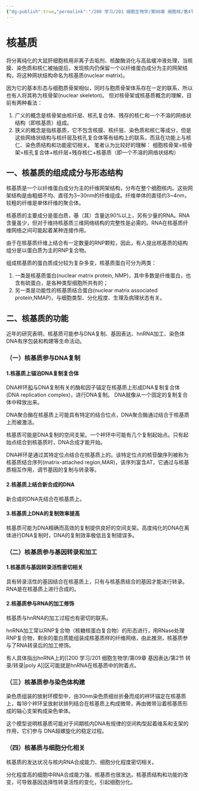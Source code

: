```yaml
---
{"dg-publish":true,"permalink":"/200 学习/201 细胞生物学/第08章 细胞核/第4节 核基质/核基质/","title":"核基质","created":"2024-01-25T18:45:03.000+08:00","updated":"2024-01-25T18:45:03.000+08:00"}
---
```


# 核基质
将分离纯化的大鼠肝细胞核用非离子去垢剂、核酸酶消化与高盐缓冲液处理，当核膜、染色质和核仁被抽提后，发现核内仍保留一个以纤维蛋白成分为主的网架结构，将这种网状结构命名为核基质(nuclear matrix)。

因为它的基本形态与细胞质骨架相似，同时与胞质骨架体系存在一定的联系，所以也有人将其称为核骨架(nuclear skeleton)。
但对核骨架或核基质概念的理解，目前有两种看法：
1. 广义的概念是核骨架由核纤层、核孔复合体、残存的核仁和一个不溶的网络状结构（即核基质）组成。
2. 狭义的概念是指核基质，它不包含核膜、核纤层、染色质和核仁等成分，但是这些网络状结构与核纤层及核孔复合体等有结构上的联系，而且在功能上与核仁、染色质结构和功能密切相关。
笔者认为比较好的理解：
细胞核骨架=核骨架=核孔复合体+核纤层+残存核仁+核基质（即一个不溶的网络状结构）
## 一、核基质的组成成分与形态结构
核基质是一个以纤维蛋白成分为主的纤维网架结构，分布在整个细胞核内。这些网架结构是由粗细不均、直径为3~30nm的纤维组成。纤维单体的直径约3~4nm，较粗的纤维是单体纤维的聚合体。

核基质的主要成分是蛋白质，~~基~~（其）含量达90%以上，另有少量的RNA。RNA含量虽少，但对于维持核基质三维网络结构的完整性是必需的。RNA在核基质纤维网络之间可能起着某种连接作用。

由于在核基质纤维上结合有一定数量的RNP颗粒，因此，有人提出核基质的结构组分是以蛋白质为主的RNP复合物。

组成核基质的蛋白质成分较为复杂多变，核基质蛋白可分为两类：
1. 一类是核基质蛋白(nuclear matrix protein, NMP)，其中多数是纤维蛋白，也含有硫蛋白，是各种类型细胞所共有的；
2. 另一类是功能性的核基质结合蛋白(nuclear matrix associated protein,NMAP)，与细胞类型、分化程度、生理及病理状态有关。
## 二、核基质的功能
近年的研究表明，核基质可能参与DNA复制、基因表达、hnRNA加工、染色体DNA有序包装和构建等生命活动。
### （一）核基质参与DNA复制 
#### 1.核基质上锚泊DNA复制复合体
DNA袢环<u>和</u>与DNA复制有关的酶和因子锚定在核基质上形成DNA复制复合体(DNA replication complex)，进行DNA复制。 DNA就像从一个固定的复制复合体中释放出来。

DNA聚合酶在核基质上可能具有特定的结合位点，DNA聚合酶通过结合于核基质上而被激活。

核基质可能是DNA复制的空间支架。一个袢环中可能有几个复制起始点。只有起始点结合到核基质时，DNA合成才能开始。

DNA袢环是通过其特定位点结合在核基质上的。该特定位点的核苷酸序列被称为核基质结合序列(matrix-attached region,MAR)，该序列富含AT，它通过与核基质相互作用，调节基因的复制与转录等。
#### 2.核基质上结合新合成的DNA
新合成的DNA先结合在核基质上。
#### 3.核基质上DNA的复制效率提高
核基质可能为DNA精确而高效的复制提供良好的空间支架。高度纯化的DNA在离体进行DNA复制时，DNA的复制效率极低且复制错误多。
### （二）核基质参与基因转录和加工
#### 1.核基质与基因转录活性密切相关
具有转录活性的基因结合在核基质上，只有与核基质结合的基因才能进行转录。RNA是在核基质上进行合成的。
#### 2.核基质参与RNA的加工修饰
核基质与hnRNA的加工过程也有密切的联系。

hnRNA加工常以RNP复合物（核糖核蛋白复合物）的形态进行，用RNase处理RNP复合物，剩余的蛋白质能组装成核基质样的纤维网络，由此推测，核基质参与了RNA转录后的加工修饰。

有人具体指出hnRNA上的[[200 学习/201 细胞生物学/第09章 基因表达/第2节 转录/转录\|poly A]]区可能就是hnRNA在核基质中的附着点。
### （三）核基质参与染色体构建
染色质组装的放射环模型中，由30nm染色质细丝折叠而成的袢环锚定在核基质上，每18个袢环呈放射状排列结合在核基质上构成微带，再由微带沿着核基质形成的轴心支架构成染色单体。

这个模型说明核基质可能对于间期核内DNA有规律的空间构型起着维系和支架的作用，它们参与 DNA超螺旋化的稳定过程。
### （四）核基质与细胞分化相关
核基质的发达状况与核内RNA合成能力、细胞分化程度密切相关。

分化程度高的细胞中RNA合成能力强，核基质也很发达。核基质结构和功能的改变，可导致基因选择性转录活性的变化，引起细胞分化。